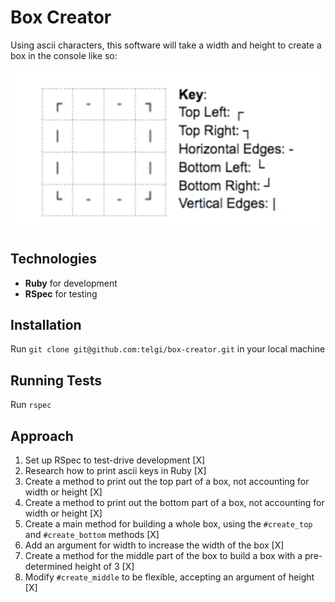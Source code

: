 # Box Creator

Using ascii characters, this software will take a width and height to create a
box in the console like so:

![alt text](assets/images/box_example.png?raw=true")

## Technologies

* **Ruby** for development
* **RSpec** for testing

## Installation

Run `git clone git@github.com:telgi/box-creator.git` in your local machine

## Running Tests

Run `rspec`

## Approach

1) Set up RSpec to test-drive development [X]
2) Research how to print ascii keys in Ruby [X]
3) Create a method to print out the top part of a box, not accounting for width or height [X]
4) Create a method to print out the bottom part of a box, not accounting for width or height [X]
5) Create a main method for building a whole box, using the `#create_top` and `#create_bottom` methods [X]
6) Add an argument for width to increase the width of the box [X]
7) Create a method for the middle part of the box to build a box with a pre-determined height of 3 [X]
8) Modify `#create_middle` to be flexible, accepting an argument of height [X]
